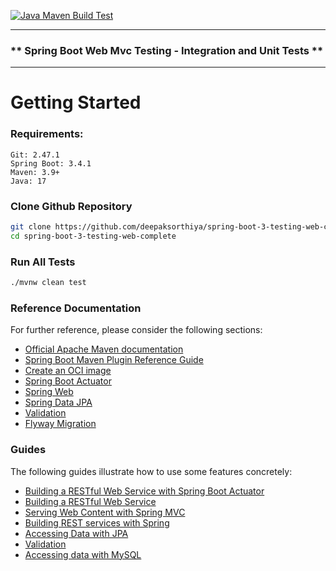 [![Java Maven Build Test](https://github.com/deepaksorthiya/spring-boot-3-testing-web-complete/actions/workflows/maven-build.yml/badge.svg)](https://github.com/deepaksorthiya/spring-boot-3-testing-web-complete/actions/workflows/maven-build.yml)

---

### ** Spring Boot Web Mvc Testing - Integration and Unit Tests **

---

# Getting Started

### Requirements:

```
Git: 2.47.1
Spring Boot: 3.4.1
Maven: 3.9+
Java: 17
```

### Clone Github Repository

```bash
git clone https://github.com/deepaksorthiya/spring-boot-3-testing-web-complete
cd spring-boot-3-testing-web-complete
```

### Run All Tests

```bash
./mvnw clean test
```

### Reference Documentation

For further reference, please consider the following sections:

* [Official Apache Maven documentation](https://maven.apache.org/guides/index.html)
* [Spring Boot Maven Plugin Reference Guide](https://docs.spring.io/spring-boot/maven-plugin)
* [Create an OCI image](https://docs.spring.io/spring-boot/maven-plugin/build-image.html)
* [Spring Boot Actuator](https://docs.spring.io/spring-boot/reference/actuator/index.html)
* [Spring Web](https://docs.spring.io/spring-boot/reference/web/servlet.html)
* [Spring Data JPA](https://docs.spring.io/spring-boot/reference/data/sql.html#data.sql.jpa-and-spring-data)
* [Validation](https://docs.spring.io/spring-boot//io/validation.html)
* [Flyway Migration](https://docs.spring.io/spring-boot/how-to/data-initialization.html#howto.data-initialization.migration-tool.flyway)

### Guides

The following guides illustrate how to use some features concretely:

* [Building a RESTful Web Service with Spring Boot Actuator](https://spring.io/guides/gs/actuator-service/)
* [Building a RESTful Web Service](https://spring.io/guides/gs/rest-service/)
* [Serving Web Content with Spring MVC](https://spring.io/guides/gs/serving-web-content/)
* [Building REST services with Spring](https://spring.io/guides/tutorials/rest/)
* [Accessing Data with JPA](https://spring.io/guides/gs/accessing-data-jpa/)
* [Validation](https://spring.io/guides/gs/validating-form-input/)
* [Accessing data with MySQL](https://spring.io/guides/gs/accessing-data-mysql/)

